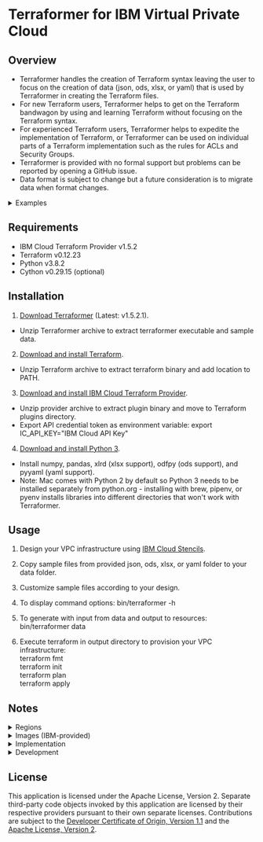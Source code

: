 # Terraformer for IBM Virtual Private Cloud

## Overview

- Terraformer handles the creation of Terraform syntax leaving the user to focus on the creation of data (json, ods, xlsx, or yaml) that is used by Terraformer in creating the Terraform files.
- For new Terraform users, Terraformer helps to get on the Terraform bandwagon by using and learning Terraform without focusing on the Terraform syntax. 
- For experienced Terraform users, Terraformer helps to expedite the implementation of Terraform, or Terraformer can be used on individual parts of a Terraform implementation such as the rules for ACLs and Security Groups.
- Terraformer is provided with no formal support but problems can be reported by opening a GitHub issue.
- Data format is subject to change but a future consideration is to migrate data when format changes.

<details><summary>Examples</summary>
<p>

![TerraformerInputExample](/images/terraformerinputexample.png)
![TerraformerOutputExample](/images/terraformeroutputexample.png)

</p>
</details>

## Requirements

- IBM Cloud Terraform Provider v1.5.2
- Terraform v0.12.23
- Python v3.8.2
- Cython v0.29.15 (optional)

## Installation

1. [Download Terraformer](/releases/releases.md) (Latest: v1.5.2.1).
- Unzip Terraformer archive to extract terraformer executable and sample data.
2. [Download and install Terraform](https://www.terraform.io/downloads.html).
- Unzip Terraform archive to extract terraform binary and add location to PATH. 
3. [Download and install IBM Cloud Terraform Provider](https://github.com/IBM-Cloud/terraform-provider-ibm/releases).
- Unzip provider archive to extract plugin binary and move to Terraform plugins directory.
- Export API credential token as environment variable: export IC_API_KEY="IBM Cloud API Key"
4. [Download and install Python 3](https://www.python.org/downloads/).
- Install numpy, pandas, xlrd (xlsx support), odfpy (ods support), and pyyaml (yaml support).
- Note: Mac comes with Python 2 by default so Python 3 needs to be installed separately from python.org - installing with brew, pipenv, or pyenv installs libraries into different directories that won't work with Terraformer.

## Usage

1. Design your VPC infrastructure using [IBM Cloud Stencils](https://github.com/ibm-cloud-architecture/ibm-cloud-stencils).

2. Copy sample files from provided json, ods, xlsx, or yaml folder to your data folder. 

3. Customize sample files according to your design.

4. To display command options:  bin/terraformer -h

5. To generate with input from data and output to resources:  bin/terraformer data

6. Execute terraform in output directory to provision your VPC infrastructure:\
terraform fmt\
terraform init\
terraform plan\
terraform apply

## Notes

<details><summary>Regions</summary>
<p>

| Regions | Zones | Notes |
| --- | --- | --- |
| Dallas | Dallas 1,2,3 | |
| Frankfurt | Frankfurt 1,2,3 | |
| London | London 1,2,3 | |
| Sydney | Sydney 1,2,3 | Gen1 only. |
| Tokyo | Tokyo 1,2,3 | Gen1 only. |
| Washington DC | Washington DC 1,2,3 | |

</p>
</details>

<details><summary>Images (IBM-provided)</summary>
<p>

| Name | Arch | Description | Notes |
| --- | --- | --- | --- |
| ibm-centos7-amd64 | amd64 | CentOS 7.x - Minimal Install | |
| ibm-debian9-amd64 | amd64 | Debian GNU/Linux 9.x - Minimal Install | |
| ibm-redhat7-amd64 | amd64 | Red Hat Enterprise Linux 7.x - Minimal Install | |
| ibm-ubuntu16-amd64 | amd64 | Ubuntu Linux 16.04 LTS - Minimal Install | |
| ibm-ubuntu18-amd64 | amd64 | Ubuntu Linux 18.04 LTS - Minimal Install | |
| ibm-windows2012-amd64 | amd64 | Windows Server 2012 Standard Edition | |
| ibm-windows2012r2-amd64 | amd64 | Windows Server 2012 R2 Standard Edition | |
| ibm-windows2016-amd64 | amd64 | Windows Server 2016 Standard Edition | |
| ibm-centos7-ppc64le | ppc64le | CentOS 7.x - Minimal Install | Gen2 only. |
| ibm-debian9-ppc64le | ppc64le | Debian GNU/Linux 9.x - Minimal Install | Gen2 only. |
| ibm-ubuntu18-ppc64le | ppc64le | Ubuntu Linux 18.04 LTS - Minimal Install | Gen2 only. |

</p>
</details>

<details><summary>Implementation</summary>
<p>

| Component | Description |
| --- | --- |
| General | Incomplete features: custom images, secondary NICs, LB policies, Power, fips, public gateways. |
| | Additional resource-specific fields such as count are a future consideration. |
| Files | Related resources are grouped into generated files. |
| | Rerun after changes and rely on Terraform to handle changes. |
| Sheets | Use name of basename-groupname for copied data (e.g. instances-group1). |
| | Columns are subject to change but no upgrade between data versions. |
| | Asterisk in column name denotes a required field. |
| Floating IP | Created from primary_nic_floating_ip or secondary NIC or subnet public_gateway. |
| | Move FIP to another NIC/Public Gateway and rely on Terraform to handle change. |
| | Use floatingips data to set additional arguments - not currently implemented. |
| Images | Profile names are Gen 1 or Gen 2 style - Gen 2 names are converted to Gen 1 names. |
| Public Gateway | Created from subnet public_gateway (e.g. gatewayname:optionalfipname). |  
| | Use publicgateways data to set additional arguments - not currently implemented. |
| Regions | Names are UI style or internal name (e.g. Dallas or us-south). |
| Resource Groups | Terraform destroy only removes state information but does not delete resource group.
| Volumes | Profile names are general-purpose, 5iops-tier, 10iops-tier, or custom. |
| | Only name and encryption are valid for boot volumes. |
| Zones | Names are UI style or internal name (e.g. Dallas 1 or us-south-1). |

</p>
</details>

<details><summary>Development</summary>
<p>

| Area | Need | Description |
| --- | --- | --- |
| Build | Get scripts/savebuildmac.sh linking properly and convert to makefile. | The source was a single file that worked fine with Cython until the source was split into multiple files for maintainability - the compile and link complete but running the executable is unable to find the symbols in the separate files.  The scripts/buildmac.sh is a temporary workaround to combine the files back into a single source file to work with Cython. |
| All | Test all data fields and variations. | Testing is mostly done with the provided data which doesn't use all fields.  Testing needs to be done with all fields. |
| Images | Test custom images and fix as needed. | Images are implemented but tested with provided images.  Custom images need to be tested. |
| NICs | Test secondary NICs and fix as needed. | NICs are implemented but tested with primary NICs.  Secondary NICs need to be tested. |
| LB | Complete coding/testing for the new LB policies and rules. | Data and structures have been added for the LB policies and rules but testing needs to be done. |
| Constants | Move static system data from constants.py to var data (var.xlsx, etc). | This includes regions, zones, image, image profiles, volume profiles. | 
| Variables | Complete coding for var data (var.xlsx, etc). | Data fields have been added but coding and testing needs to be done. |

</p>
</details>

## License

This application is licensed under the Apache License, Version 2.  Separate third-party code objects invoked by this application are licensed by their respective providers pursuant to their own separate licenses.  Contributions are subject to the [Developer Certificate of Origin, Version 1.1](https://developercertificate.org/) and the [Apache License, Version 2](https://www.apache.org/licenses/LICENSE-2.0.txt).
